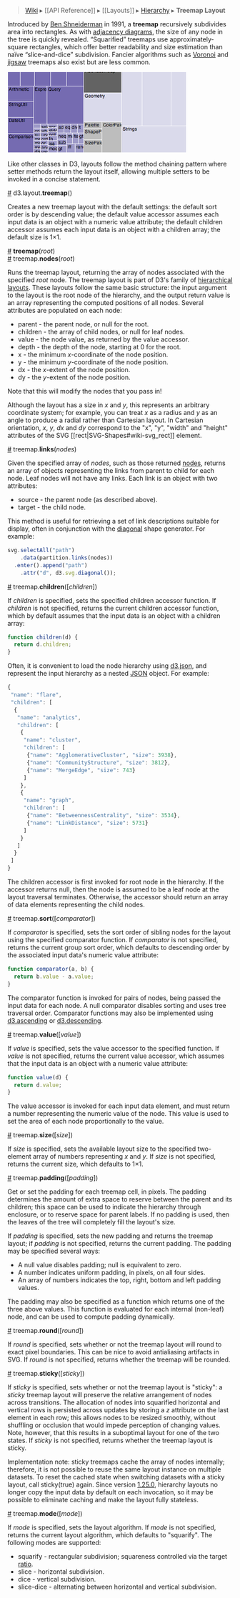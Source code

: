 > [Wiki](Home) ▸ [[API Reference]] ▸ [[Layouts]] ▸ [Hierarchy](Hierarchy-Layout) ▸ **Treemap Layout**

Introduced by [Ben Shneiderman](http://www.cs.umd.edu/hcil/treemap-history/) in 1991, a **treemap** recursively subdivides area into rectangles. As with [adjacency diagrams](Partition-Layout), the size of any node in the tree is quickly revealed. “Squarified” treemaps use approximately-square rectangles, which offer better readability and size estimation than naïve “slice-and-dice” subdivision. Fancier algorithms such as [Voronoi](http://portal.acm.org/citation.cfm?id=1056018.1056041) and [jigsaw](http://www.research.ibm.com/visual/papers/158-wattenberg-final3.pdf) treemaps also exist but are less common.

![treemap](treemap.png)

Like other classes in D3, layouts follow the method chaining pattern where setter methods return the layout itself, allowing multiple setters to be invoked in a concise statement.

<a name="treemap" href="#wiki-treemap">#</a> d3.layout.<b>treemap</b>()

Creates a new treemap layout with the default settings: the default sort order is by descending value; the default value accessor assumes each input data is an object with a numeric value attribute; the default children accessor assumes each input data is an object with a children array; the default size is 1×1.

<a name="_treemap" href="#wiki-_treemap">#</a> <b>treemap</b>(<i>root</i>)
<br><a name="nodes" href="#wiki-nodes">#</a> treemap.<b>nodes</b>(<i>root</i>)

Runs the treemap layout, returning the array of nodes associated with the specified *root* node. The treemap layout is part of D3's family of [hierarchical layouts](Hierarchy-Layout). These layouts follow the same basic structure: the input argument to the layout is the root node of the hierarchy, and the output return value is an array representing the computed positions of all nodes. Several attributes are populated on each node:

* parent - the parent node, or null for the root.
* children - the array of child nodes, or null for leaf nodes.
* value - the node value, as returned by the value accessor.
* depth - the depth of the node, starting at 0 for the root.
* x - the minimum *x*-coordinate of the node position.
* y - the minimum *y*-coordinate of the node position.
* dx - the *x*-extent of the node position.
* dy - the *y*-extent of the node position.

Note that this will modify the nodes that you pass in!

Although the layout has a size in *x* and *y*, this represents an arbitrary coordinate system; for example, you can treat *x* as a radius and *y* as an angle to produce a radial rather than Cartesian layout. In Cartesian orientation, *x*, *y*, *dx* and *dy* correspond to the "x", "y", "width" and "height" attributes of the SVG [[rect|SVG-Shapes#wiki-svg_rect]] element.

<a name="links" href="#wiki-links">#</a> treemap.<b>links</b>(<i>nodes</i>)

Given the specified array of *nodes*, such as those returned [nodes](Treemap-Layout#wiki-nodes), returns an array of objects representing the links from parent to child for each node. Leaf nodes will not have any links. Each link is an object with two attributes:

* source - the parent node (as described above).
* target - the child node.

This method is useful for retrieving a set of link descriptions suitable for display, often in conjunction with the [diagonal](SVG-Shapes#wiki-diagonal) shape generator. For example:

```javascript
svg.selectAll("path")
    .data(partition.links(nodes))
  .enter().append("path")
    .attr("d", d3.svg.diagonal());
```

<a name="children" href="#wiki-children">#</a> treemap.<b>children</b>([<i>children</i>])

If *children* is specified, sets the specified children accessor function. If *children* is not specified, returns the current children accessor function, which by default assumes that the input data is an object with a children array:

```javascript
function children(d) {
  return d.children;
}
```

Often, it is convenient to load the node hierarchy using [d3.json](Requests#wiki-d3_json), and represent the input hierarchy as a nested [JSON](http://json.org) object. For example:

```javascript
{
 "name": "flare",
 "children": [
  {
   "name": "analytics",
   "children": [
    {
     "name": "cluster",
     "children": [
      {"name": "AgglomerativeCluster", "size": 3938},
      {"name": "CommunityStructure", "size": 3812},
      {"name": "MergeEdge", "size": 743}
     ]
    },
    {
     "name": "graph",
     "children": [
      {"name": "BetweennessCentrality", "size": 3534},
      {"name": "LinkDistance", "size": 5731}
     ]
    }
   ]
  }
 ]
}
```

The children accessor is first invoked for root node in the hierarchy. If the accessor returns null, then the node is assumed to be a leaf node at the layout traversal terminates. Otherwise, the accessor should return an array of data elements representing the child nodes.

<a name="sort" href="#wiki-sort">#</a> treemap.<b>sort</b>([<i>comparator</i>])

If *comparator* is specified, sets the sort order of sibling nodes for the layout using the specified comparator function.  If *comparator* is not specified, returns the current group sort order, which defaults to descending order by the associated input data's numeric value attribute:

```javascript
function comparator(a, b) {
  return b.value - a.value;
}
```

The comparator function is invoked for pairs of nodes, being passed the input data for each node. A null comparator disables sorting and uses tree traversal order. Comparator functions may also be implemented using [d3.ascending](Arrays#wiki-d3_ascending) or [d3.descending](Arrays#wiki-d3_descending).

<a name="value" href="#wiki-value">#</a> treemap.<b>value</b>([<i>value</i>])

If *value* is specified, sets the value accessor to the specified function. If *value* is not specified, returns the current value accessor, which assumes that the input data is an object with a numeric value attribute:

```javascript
function value(d) {
  return d.value;
}
```

The value accessor is invoked for each input data element, and must return a number representing the numeric value of the node. This value is used to set the area of each node proportionally to the value.

<a name="size" href="#wiki-size">#</a> treemap.<b>size</b>([<i>size</i>])

If *size* is specified, sets the available layout size to the specified two-element array of numbers representing *x* and *y*. If *size* is not specified, returns the current size, which defaults to 1×1.

<a name="padding" href="#wiki-padding">#</a> treemap.<b>padding</b>([<i>padding</i>])

Get or set the padding for each treemap cell, in pixels. The padding determines the amount of extra space to reserve between the parent and its children; this space can be used to indicate the hierarchy through enclosure, or to reserve space for parent labels. If no padding is used, then the leaves of the tree will completely fill the layout's size.

If *padding* is specified, sets the new padding and returns the treemap layout; if *padding* is not specified, returns the current padding. The padding may be specified several ways:

* A null value disables padding; null is equivalent to zero.
* A number indicates uniform padding, in pixels, on all four sides.
* An array of numbers indicates the top, right, bottom and left padding values.

The padding may also be specified as a function which returns one of the three above values. This function is evaluated for each internal (non-leaf) node, and can be used to compute padding dynamically.

<a name="round" href="#wiki-round">#</a> treemap.<b>round</b>([<i>round</i>])

If *round* is specified, sets whether or not the treemap layout will round to exact pixel boundaries. This can be nice to avoid antialiasing artifacts in SVG. If *round* is not specified, returns whether the treemap will be rounded.

<a name="sticky" href="#wiki-sticky">#</a> treemap.<b>sticky</b>([<i>sticky</i>])

If *sticky* is specified, sets whether or not the treemap layout is "sticky": a *sticky* treemap layout will preserve the relative arrangement of nodes across transitions. The allocation of nodes into squarified horizontal and vertical rows is persisted across updates by storing a *z* attribute on the last element in each row; this allows nodes to be resized smoothly, without shuffling or occlusion that would impede perception of changing values. Note, however, that this results in a suboptimal layout for one of the two states. If *sticky* is not specified, returns whether the treemap layout is sticky.

Implementation note: sticky treemaps cache the array of nodes internally; therefore, it is not possible to reuse the same layout instance on multiple datasets. To reset the cached state when switching datasets with a sticky layout, call sticky(true) again. Since version [1.25.0](https://github.com/mbostock/d3/tree/v1.25.0), hierarchy layouts no longer copy the input data by default on each invocation, so it may be possible to eliminate caching and make the layout fully stateless.

<a name="mode" href="#wiki-mode">#</a> treemap.<b>mode</b>([<i>mode</i>])

If *mode* is specified, sets the layout algorithm. If *mode* is not specified, returns the current layout algorithm, which defaults to "squarify". The following modes are supported:

* squarify - rectangular subdivision; squareness controlled via the target [ratio](#wiki-ratio).
* slice - horizontal subdivision.
* dice - vertical subdivision.
* slice-dice - alternating between horizontal and vertical subdivision.